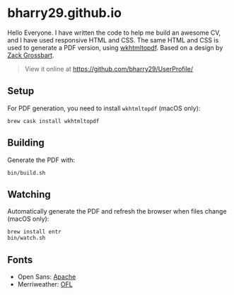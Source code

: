 # bharry29.github.io
Hello Everyone. I have written the code to help me build an awesome CV, and I have used responsive HTML and CSS. The same HTML and CSS is used to generate a PDF version, using [wkhtmltopdf](http://wkhtmltopdf.org). Based on a design by [Zack Grossbart](http://www.zackgrossbart.com/hackito/resume/).

> View it online at https://github.com/bharry29/UserProfile/

## Setup
For PDF generation, you need to install `wkhtmltopdf` (macOS only):

```shell
brew cask install wkhtmltopdf
```

## Building
Generate the PDF with:

```shell
bin/build.sh
```

## Watching
Automatically generate the PDF and refresh the browser when files change (macOS only):

```shell
brew install entr
bin/watch.sh
```

## Fonts
- Open Sans: [Apache](https://github.com/regularjack/cv/blob/gh-pages/fonts/Open_Sans/LICENSE)
- Merriweather: [OFL](https://github.com/regularjack/cv/blob/gh-pages/fonts/Merriweather/LICENSE)
